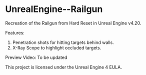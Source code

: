 # UnrealEngine--Railgun

Recreation of the Railgun from Hard Reset in Unreal Engine v4.20.

Features:
1. Penetration shots for hitting targets behind walls.
2. X-Ray Scope to highlight occluded targets.


Preview Video: To be updated

This project is licensed under the Unreal Engine 4 EULA.
